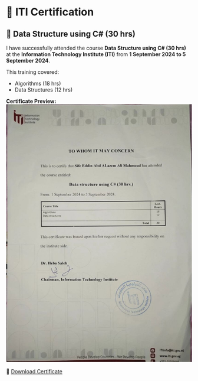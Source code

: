 # 📜 ITI Certification

## 📘 Data Structure using C# (30 hrs)
I have successfully attended the course **Data Structure using C# (30 hrs)** at the **Information Technology Institute (ITI)** from **1 September 2024 to 5 September 2024**.  

This training covered:
- Algorithms (18 hrs)  
- Data Structures (12 hrs)  

**Certificate Preview:**  
![ITI Certificate](./1759311515158.jpeg)  

🔗 [Download Certificate](./1759311515158.jpeg)

